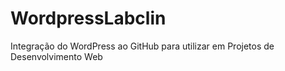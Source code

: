 # WordpressLabclin
Integração do WordPress ao GitHub para utilizar em Projetos de Desenvolvimento Web
